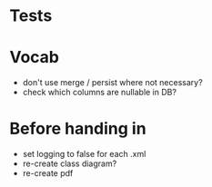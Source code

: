 # Tests

# Vocab

- don't use merge / persist where not necessary?
- check which columns are nullable in DB?

# Before handing in
- set logging to false for each .xml
- re-create class diagram?
- re-create pdf
